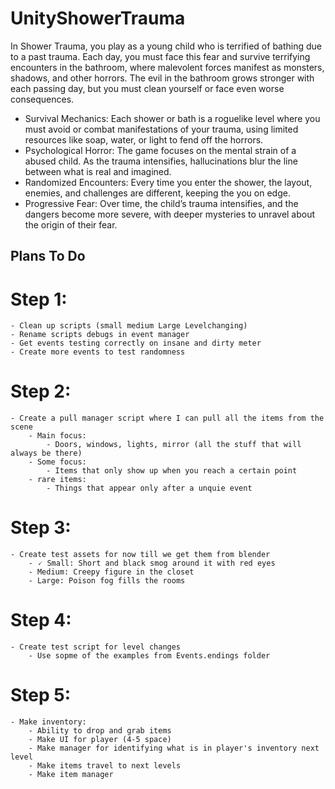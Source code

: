 # UnityShowerTrauma
In Shower Trauma, you play as a young child who is terrified of bathing due to a past trauma. Each day, you must face this fear and survive terrifying encounters in the bathroom, where malevolent forces manifest as monsters, shadows, and other horrors. The evil in the bathroom grows stronger with each passing day, but you must clean yourself or face even worse consequences.

- Survival Mechanics: Each shower or bath is a roguelike level where you must avoid or combat manifestations of your trauma, using limited resources like soap, water, or light to fend off the horrors.
- Psychological Horror: The game focuses on the mental strain of a abused child. As the trauma intensifies, hallucinations blur the line between what is real and imagined.
- Randomized Encounters: Every time you enter the shower, the layout, enemies, and challenges are different, keeping the you on edge.
- Progressive Fear: Over time, the child’s trauma intensifies, and the dangers become more severe, with deeper mysteries to unravel about the origin of their fear.

## Plans To Do

# Step 1: 
	- Clean up scripts (small medium Large Levelchanging)
	- Rename scripts debugs in event manager 
	- Get events testing correctly on insane and dirty meter 
	- Create more events to test randomness

# Step 2:
	- Create a pull manager script where I can pull all the items from the scene
		- Main focus: 
			- Doors, windows, lights, mirror (all the stuff that will always be there)
		- Some focus: 
			- Items that only show up when you reach a certain point
		- rare items: 
			- Things that appear only after a unquie event 
# Step 3:
	- Create test assets for now till we get them from blender
		- 🗸 Small: Short and black smog around it with red eyes 
		- Medium: Creepy figure in the closet 
		- Large: Poison fog fills the rooms 
		
# Step 4: 
	- Create test script for level changes
		- Use sopme of the examples from Events.endings folder
		
# Step 5:
	- Make inventory:
		- Ability to drop and grab items 
		- Make UI for player (4-5 space) 
		- Make manager for identifying what is in player's inventory next level 
		- Make items travel to next levels 
		- Make item manager 